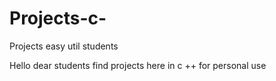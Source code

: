 # Projects-c-
Projects easy util students


Hello dear students find projects here in c ++ for personal use

